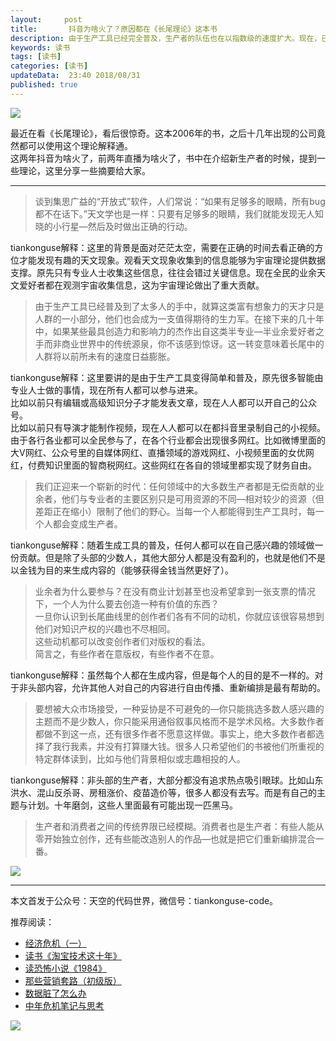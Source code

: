 ```yaml
---   
layout:     post  
title:       抖音为啥火了？原因都在《长尾理论》这本书 
description: 由于生产工具已经完全普及，生产者的队伍也在以指数级的速度扩大。现在，已经没有什么可以阻止那些有愿望也有能力创作的人实现创作梦想了。      
keywords: 读书 
tags: [读书]  
categories: [读书]  
updateData:  23:40 2018/08/31   
published: true   
---  
```



![](//res2018.tiankonguse.com/images/2018/08/2c132f548a4b7bf4a85ff95e66ccaa1c.jpg)  


最近在看《长尾理论》，看后很惊奇。这本2006年的书，之后十几年出现的公司竟然都可以使用这个理论解释通。  
这两年抖音为啥火了，前两年直播为啥火了，书中在介绍新生产者的时候，提到一些理论，这里分享一些摘要给大家。  

--------------------------------------------------------------------------------

> 谈到集思广益的“开放式”软件，人们常说：“如果有足够多的眼睛，所有bug都不在话下。”天文学也是一样：只要有足够多的眼睛，我们就能发现无人知晓的小行星—然后及时做出正确的行动。  


tiankonguse解释：这里的背景是面对茫茫太空，需要在正确的时间去看正确的方位才能发现有趣的天文现象。观看天文现象收集到的信息能够为宇宙理论提供数据支撑。原先只有专业人士收集这些信息，往往会错过关键信息。现在全民的业余天文爱好者都在观测宇宙收集信息，这为宇宙理论做出了重大贡献。  


> 由于生产工具已经普及到了太多人的手中，就算这类富有想象力的天才只是人群的一小部分，他们也会成为一支值得期待的生力军。在接下来的几十年中，如果某些最具创造力和影响力的杰作出自这类半专业—半业余爱好者之手而非商业世界中的传统源泉，你不该感到惊讶。这一转变意味着长尾中的人群将以前所未有的速度日益膨胀。  


tiankonguse解释：这里要讲的是由于生产工具变得简单和普及，原先很多智能由专业人士做的事情，现在所有人都可以参与进来。  
比如以前只有编辑或高级知识分子才能发表文章，现在人人都可以开自己的公众号。  
比如以前只有导演才能制作视频，现在人人都可以在都抖音里录制自己的小视频。    
由于各行各业都可以全民参与了，在各个行业都会出现很多网红。比如微博里面的大V网红、公众号里的自媒体网红、直播领域的游戏网红、小视频里面的女优网红，付费知识里面的智商税网红。这些网红在各自的领域里都实现了财务自由。  


> 我们正迎来一个崭新的时代：任何领域中的大多数生产者都是无偿贡献的业余者，他们与专业者的主要区别只是可用资源的不同—相对较少的资源（但差距正在缩小）限制了他们的野心。当每一个人都能得到生产工具时，每一个人都会变成生产者。  


tiankonguse解释：随着生成工具的普及，任何人都可以在自己感兴趣的领域做一份贡献。但是除了头部的少数人，其他大部分人都是没有盈利的，也就是他们不是以金钱为目的来生成内容的（能够获得金钱当然更好了）。  


> 业余者为什么要参与？在没有商业计划甚至也没希望拿到一张支票的情况下，一个人为什么要去创造一种有价值的东西？  
> 一旦你认识到长尾曲线里的创作者们各有不同的动机，你就应该很容易想到他们对知识产权的兴趣也不尽相同。  
> 这些动机都可以改变创作者们对版权的看法。  
> 简言之，有些作者在意版权，有些作者不在意。  


tiankonguse解释：虽然每个人都在生成内容，但是每个人的目的是不一样的。对于非头部内容，允许其他人对自己的内容进行自由传播、重新编排是最有帮助的。    
  
  

> 要想被大众市场接受，一种妥协是不可避免的—你只能挑选多数人感兴趣的主题而不是少数人，你只能采用通俗叙事风格而不是学术风格。大多数作者都做不到这一点，还有很多作者不愿意这样做。事实上，绝大多数作者都选择了我行我素，并没有打算赚大钱。很多人只希望他们的书被他们所重视的特定群体读到，比如与他们背景相似或志趣相投的人。  


tiankonguse解释：非头部的生产者，大部分都没有追求热点吸引眼球。比如山东洪水、混山反杀哥、房租涨价、疫苗造价等，很多人都没有去写。而是有自己的主题与计划。十年磨剑，这些人里面最有可能出现一匹黑马。  


> 生产者和消费者之间的传统界限已经模糊。消费者也是生产者：有些人能从零开始独立创作，还有些能改造别人的作品—也就是把它们重新编排混合一番。  


![](//res2018.tiankonguse.com/images/2018/08/e54f693fc408568150b58a23d77f9859.jpg)  




---


本文首发于公众号：天空的代码世界，微信号：tiankonguse-code。  


推荐阅读：  


* [经济危机（一）](https://mp.weixin.qq.com/s/hxO7oR8cLljSClYS-yE6pw)   
* [读书《淘宝技术这十年》](https://mp.weixin.qq.com/s/IeOQGh22U_1TPrf6sYYTkQ)   
* [读恐怖小说《1984》](https://mp.weixin.qq.com/s/q7HL5o_R5cqJc0b9Ll7EMw)    
* [那些营销套路（初级版）](https://mp.weixin.qq.com/s/xdvqZo9ll6kaL66Cdx)   
* [数据脏了怎么办](https://mp.weixin.qq.com/s/Blw4yxmIsE51dzzbNcfFbg)    
* [中年危机笔记与思考](https://mp.weixin.qq.com/s/dFzDtZS0JN6hhpc1DF-e_g)     



![](//res2018.tiankonguse.com/images/tiankonguse-support.png) 




